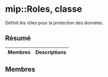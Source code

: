 # <a name="class-miproles"></a>mip::Roles, classe 
Définit les rôles pour la protection des données.
  
## <a name="summary"></a>Résumé
 Membres                        | Descriptions                                
--------------------------------|---------------------------------------------
  
## <a name="members"></a>Membres